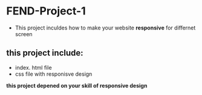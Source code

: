 # FEND-Project-1
- This project inculdes how to make your website **responsive** for differnet screen 

## this project include:
- index. html file
- css file with responisve design 

**this project depened on your skill of responsive design**
